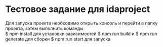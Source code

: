 # Тестовое задание для idaproject

Для запуска проекта необходимо открыть консоль и перейти в папку проекта, затем выполнить команды</br>
$ npm install для установки зависимостей
$ npm run build и $ npm run generate для сборки
$ npm run start для запуска
